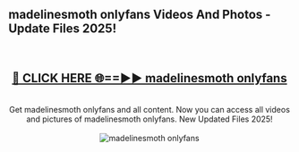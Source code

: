 <h2>madelinesmoth onlyfans Videos And Photos - Update Files 2025!</h2>
<br>
<div align="center">
<h2><a href="https://linkcuts.com/hfmhzwbr" rel="nofollow">🔴 CLICK HERE 🌐==►► madelinesmoth onlyfans</a></h2>
<br>
Get madelinesmoth onlyfans and all content. Now you can access all videos and pictures of madelinesmoth onlyfans. New Updated Files 2025!
<br>
<br>
<a href="https://linkcuts.com/hfmhzwbr" rel="nofollow" data-target="animated-image.originalLink"><img src="https://i.ibb.co.com/WyWwxjT/player-gif2.gif" alt="madelinesmoth onlyfans" style="max-width: 100%; display: inline-block;" data-target="animated-image.originalImage"></a>
</div>
<br>